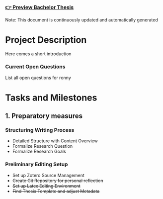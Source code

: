 ### [👉 Preview Bachelor Thesis](thesis.pdf)
Note: This document is continuously updated and automatically generated

# Project Description
Here comes a short introduction

### Current Open Questions
List all open questions for ronny


# Tasks and Milestones

## 1. Preparatory measures
### Structuring Writing Process
- Detailed Structure with Content Overview
- Formalize Research Question
- Formalize Research Goals

### Preliminary Editing Setup
- Set up Zotero Source Management
- ~~Create Git Repository for personal reflection~~
- ~~Set up Latex Editing Environment~~
- ~~Find Thesis Template and adjust Metadata~~
